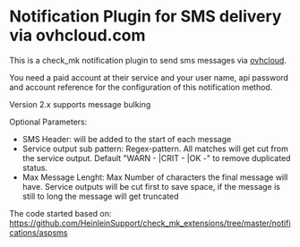 # Notification Plugin for SMS delivery via ovhcloud.com

This is a check_mk notification plugin to send sms messages via <a href="https://www.ovhcloud.com">ovhcloud</a>.
<p> You need a paid account at their service and your user name, api password and account reference for the configuration of this notification method. <p>

Version 2.x supports message bulking

Optional Parameters:
<ul>
  <li> SMS Header: will be added to the start of each message</li>
  <li> Service output sub pattern: Regex-pattern. All matches will get cut from the service output. Default "WARN - |CRIT - |OK -" to remove duplicated status.</li>
  <li> Max Message Lenght: Max Number of characters the final message will have. Service outputs will be cut first to save space, if the message is still to long the message will get truncated </li>
</ul>


The code started based on: https://github.com/HeinleinSupport/check_mk_extensions/tree/master/notifications/aspsms
